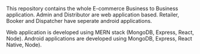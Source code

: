 This repository contains the whole E-commerce Business to Business application.
Admin and Distributor are web application based.
Retailer, Booker and Dispatcher have seperate android applications.

Web application is developed using MERN stack (MongoDB, Express, React, Node).
Android applications are developed using MongoDB, Express, React Native, Node).

